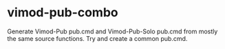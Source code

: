 # vimod-pub-combo
Generate Vimod-Pub pub.cmd and Vimod-Pub-Solo pub.cmd from mostly the same source functions. Try and create a common pub.cmd.
